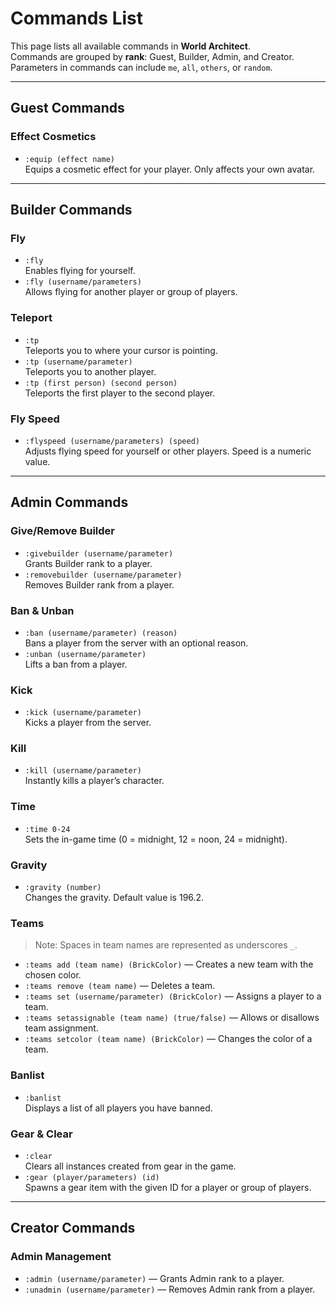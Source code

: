 # Commands List

This page lists all available commands in **World Architect**.  
Commands are grouped by **rank**: Guest, Builder, Admin, and Creator.  
Parameters in commands can include `me`, `all`, `others`, or `random`.

---

## Guest Commands

### Effect Cosmetics
- `:equip (effect name)`  
  Equips a cosmetic effect for your player. Only affects your own avatar.

---

## Builder Commands

### Fly
- `:fly`  
  Enables flying for yourself.
- `:fly (username/parameters)`  
  Allows flying for another player or group of players.

### Teleport
- `:tp`  
  Teleports you to where your cursor is pointing.
- `:tp (username/parameter)`  
  Teleports you to another player.
- `:tp (first person) (second person)`  
  Teleports the first player to the second player.

### Fly Speed
- `:flyspeed (username/parameters) (speed)`  
  Adjusts flying speed for yourself or other players. Speed is a numeric value.

---

## Admin Commands

### Give/Remove Builder
- `:givebuilder (username/parameter)`  
  Grants Builder rank to a player.
- `:removebuilder (username/parameter)`  
  Removes Builder rank from a player.

### Ban & Unban
- `:ban (username/parameter) (reason)`  
  Bans a player from the server with an optional reason.
- `:unban (username/parameter)`  
  Lifts a ban from a player.

### Kick
- `:kick (username/parameter)`  
  Kicks a player from the server.

### Kill
- `:kill (username/parameter)`  
  Instantly kills a player’s character.

### Time
- `:time 0-24`  
  Sets the in-game time (0 = midnight, 12 = noon, 24 = midnight).

### Gravity
- `:gravity (number)`  
  Changes the gravity. Default value is 196.2.

### Teams
> Note: Spaces in team names are represented as underscores `_`.

- `:teams add (team name) (BrickColor)` — Creates a new team with the chosen color.  
- `:teams remove (team name)` — Deletes a team.  
- `:teams set (username/parameter) (BrickColor)` — Assigns a player to a team.  
- `:teams setassignable (team name) (true/false)` — Allows or disallows team assignment.  
- `:teams setcolor (team name) (BrickColor)` — Changes the color of a team.

### Banlist
- `:banlist`  
  Displays a list of all players you have banned.

### Gear & Clear
- `:clear`  
  Clears all instances created from gear in the game.
- `:gear (player/parameters) (id)`  
  Spawns a gear item with the given ID for a player or group of players.

---

## Creator Commands

### Admin Management
- `:admin (username/parameter)` — Grants Admin rank to a player.  
- `:unadmin (username/parameter)` — Removes Admin rank from a player.